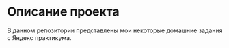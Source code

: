 # Описание проекта
В данном репозитории представлены мои некоторые домашние задания с Яндекс практикума.

